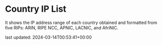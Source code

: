 # Country IP List

It shows the IP address range of each country obtained and formatted from five RIPs: ARIN, RIPE NCC, APNIC, LACNIC, and AfriNIC.

last updated: 2024-03-14T00:53:41+00:00
